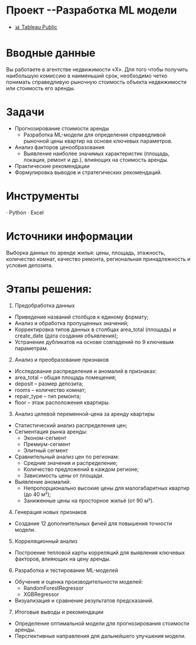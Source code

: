 # Проект --Разработка  ML  модели

- [📊 Tableau Public](https://public.tableau.com/app/profile/aleksandra.grabovenko/viz/_17530983482070/sheet15#1)
# Вводные данные
Вы работаете в агентстве недвижимости «Х». Для того чтобы получить наибольшую комиссию в наименьший срок, необходимо четко понимать справедливую рыночную стоимость объекта недвижимости или стоимость его аренды.
# Задачи
- Прогнозирование стоимости аренды
   - Разработка ML-модели для определения справедливой рыночной цены квартир на основе ключевых параметров.
- Анализ факторов ценообразования
   - Выявление наиболее значимых характеристик (площадь, локация, ремонт и др.), влияющих на стоимость аренды.
- Практические рекомендации
- Формулировка выводов и стратегических рекомендаций.
# Инструменты
·       Python
·       Excel
# Источники информации
Выборка данных по аренде жилья: цены, площадь, этажность, количество комнат, качество ремонта, региональная принадлежность и условия депозита.

# Этапы решения:
1.  Предобработка данных
-  Приведение названий столбцов к единому формату;
- Анализ и обработка пропущенных значений;
- Корректировка типов данных в столбцах area_total (площадь) и create_date (дата создания объявления);
- Устранение дубликатов на основе совпадений по 9 ключевым параметрам.
2.  Анализ и преобразование признаков
- Исследование распределения и аномалий в признаках:
 - area_total – общая площадь помещения;
 - deposit – размер депозита;
 - rooms – количество комнат;
 - repair_type – тип ремонта;
 - floor – этаж расположения квартиры.
3.  Анализ целевой переменной-цена за аренду квартиры
- Статистический анализ распределения цен;
- Сегментация рынка аренды:
    - Эконом-сегмент
    - Премиум-сегмент
    - Элитный сегмент
- Сравнительный анализ цен по регионам:
    - Средние значения и распределение;
    - Количество предложений в каждом регионе;
    - Зависимость цены от площади.
-  Выявление аномалий:
    - Непропорционально высокие цены для малогабаритных квартир (до 40 м²);
    - Заниженные цены на просторное жильё (от 90 м²).
4.  Генерация новых признаков
- Создание 12 дополнительных фичей для повышения точности модели.

5.  Корреляционный анализ  
- Построение тепловой карты корреляций для выявления ключевых факторов, влияющих на цену аренды.
6.  Разработка и тестирование ML-моделей
- Обучение и оценка производительности моделей:
     - RandomForestRegressor
     - XGBRegressor
- Визуализация и сравнение результатов предсказаний.
 
7.  Итоговые выводы и рекомендации
- Определение оптимальной модели для прогнозирования стоимости аренды.
- Перспективные направления для дальнейшего улучшения модели.

